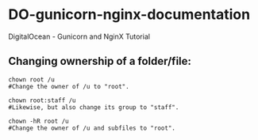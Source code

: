 # DO-gunicorn-nginx-documentation
DigitalOcean - Gunicorn and NginX Tutorial

## Changing ownership of a folder/file:

```
chown root /u
#Change the owner of /u to "root".

chown root:staff /u
#Likewise, but also change its group to "staff".

chown -hR root /u
#Change the owner of /u and subfiles to "root".
```
